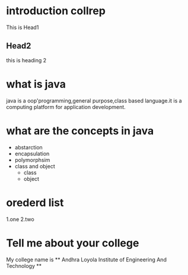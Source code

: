# introduction collrep
This is Head1

## Head2
this is heading 2

# what is java
java is a oop'programming,general purpose,class based language.it is a computing platform for application development.

# what are the concepts in java
* abstarction
* encapsulation
* polymorphsim
* class and object
  * class
  * object
  
 # orederd list
 1.one
 2.two

# Tell me about your college
My college name is ** Andhra Loyola Institute of Engineering And Technology **

